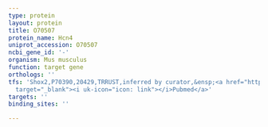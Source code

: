 ```yaml
---
type: protein
layout: protein
title: O70507
protein_name: Hcn4
uniprot_accession: O70507
ncbi_gene_id: '-'
organism: Mus musculus
function: target gene
orthologs: ''
tfs: 'Shox2,P70390,20429,TRRUST,inferred by curator,&ensp;<a href="https://www.ncbi.nlm.nih.gov/pubmed/?term=29087512%5Buid%5D+OR+26138475%5Buid%5D"
  target="_blank"><i uk-icon="icon: link"></i>Pubmed</a>'
targets: ''
binding_sites: ''

---
```

